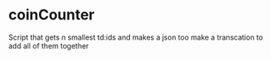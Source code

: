 # coinCounter
 Script that gets n smallest td:ids and makes a json too make a transcation to add all of them together
